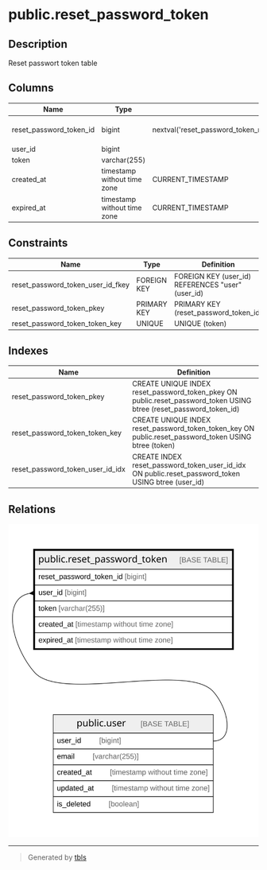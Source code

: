 # public.reset_password_token

## Description

Reset passwort token table

## Columns

| Name                    | Type                        | Default                                                               | Nullable | Children | Parents                       | Comment                 |
| ----------------------- | --------------------------- | --------------------------------------------------------------------- | -------- | -------- | ----------------------------- | ----------------------- |
| reset_password_token_id | bigint                      | nextval('reset_password_token_reset_password_token_id_seq'::regclass) | false    |          |                               | Reset password token ID |
| user_id                 | bigint                      |                                                                       | false    |          | [public.user](public.user.md) | User ID                 |
| token                   | varchar(255)                |                                                                       | false    |          |                               | Token                   |
| created_at              | timestamp without time zone | CURRENT_TIMESTAMP                                                     | false    |          |                               | Create date             |
| expired_at              | timestamp without time zone | CURRENT_TIMESTAMP                                                     | false    |          |                               |                         |

## Constraints

| Name                              | Type        | Definition                                       |
| --------------------------------- | ----------- | ------------------------------------------------ |
| reset_password_token_user_id_fkey | FOREIGN KEY | FOREIGN KEY (user_id) REFERENCES "user"(user_id) |
| reset_password_token_pkey         | PRIMARY KEY | PRIMARY KEY (reset_password_token_id)            |
| reset_password_token_token_key    | UNIQUE      | UNIQUE (token)                                   |

## Indexes

| Name                             | Definition                                                                                                         |
| -------------------------------- | ------------------------------------------------------------------------------------------------------------------ |
| reset_password_token_pkey        | CREATE UNIQUE INDEX reset_password_token_pkey ON public.reset_password_token USING btree (reset_password_token_id) |
| reset_password_token_token_key   | CREATE UNIQUE INDEX reset_password_token_token_key ON public.reset_password_token USING btree (token)              |
| reset_password_token_user_id_idx | CREATE INDEX reset_password_token_user_id_idx ON public.reset_password_token USING btree (user_id)                 |

## Relations

![er](public.reset_password_token.svg)

---

> Generated by [tbls](https://github.com/k1LoW/tbls)
